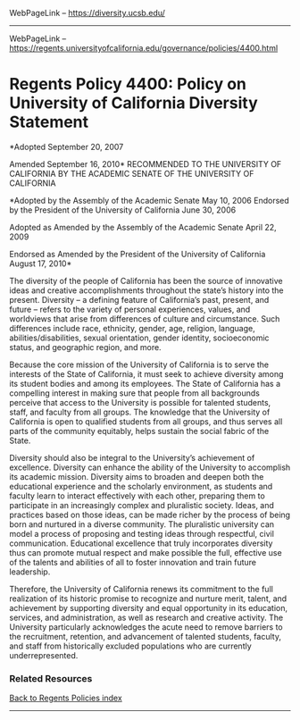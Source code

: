 WebPageLink – https://diversity.ucsb.edu/ 

 

 
** **

WebPageLink – https://regents.universityofcalifornia.edu/governance/policies/4400.html 

 

Regents Policy 4400: Policy on University of California Diversity Statement
===========================================================================

*Adopted September 20, 2007  

 Amended September 16, 2010*
RECOMMENDED TO THE UNIVERSITY OF CALIFORNIA BY THE 
 ACADEMIC SENATE OF THE UNIVERSITY OF CALIFORNIA

 *Adopted by the Assembly of the Academic Senate 
 May 10, 2006 Endorsed by the President of the University 
 of California June 30, 2006  

 Adopted as Amended by the Assembly of the Academic Senate April 22, 2009  

 Endorsed as Amended by the President of the University of California August 17, 2010*

 The diversity of the people of California has been 
 the source of innovative ideas and creative accomplishments 
 throughout the state’s history into the present. 
 Diversity – a defining feature of California’s 
 past, present, and future – refers to the variety 
 of personal experiences, values, and worldviews that 
 arise from differences of culture and circumstance. 
 Such differences include race, ethnicity, gender, age, 
 religion, language, abilities/disabilities, sexual orientation, 
 gender identity, socioeconomic status, and geographic region, and more. 

Because the core mission of the University of California 
 is to serve the interests of the State of California, 
 it must seek to achieve diversity among its student 
 bodies and among its employees. The State of California 
 has a compelling interest in making sure that people 
 from all backgrounds perceive that access to the University 
 is possible for talented students, staff, and faculty 
 from all groups. The knowledge that the University of 
 California is open to qualified students from all groups, 
 and thus serves all parts of the community equitably, 
 helps sustain the social fabric of the State.

 Diversity should also be integral to the University’s 
 achievement of excellence. Diversity can enhance the 
 ability of the University to accomplish its academic 
 mission. Diversity aims to broaden and deepen both the 
 educational experience and the scholarly environment, 
 as students and faculty learn to interact effectively 
 with each other, preparing them to participate in an 
 increasingly complex and pluralistic society. Ideas, 
 and practices based on those ideas, can be made richer 
 by the process of being born and nurtured in a diverse 
 community. The pluralistic university can model a process 
 of proposing and testing ideas through respectful, civil 
 communication. Educational excellence that truly incorporates 
 diversity thus can promote mutual respect and make possible 
 the full, effective use of the talents and abilities 
 of all to foster innovation and train future leadership.

 Therefore, the University of California renews its 
 commitment to the full realization of its historic promise 
 to recognize and nurture merit, talent, and achievement 
 by supporting diversity and equal opportunity in its 
 education, services, and administration, as well as 
 research and creative activity. The University particularly 
 acknowledges the acute need to remove barriers to the 
 recruitment, retention, and advancement of talented 
 students, faculty, and staff from historically excluded 
 populations who are currently underrepresented.

### Related Resources

[Back to Regents Policies index](index.html)

 
** **

